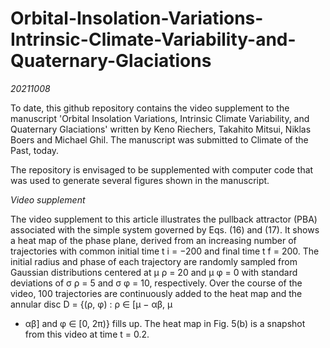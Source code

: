# Orbital-Insolation-Variations-Intrinsic-Climate-Variability-and-Quaternary-Glaciations

*20211008*

To date, this github repository contains the video supplement to
the manuscript 'Orbital Insolation Variations, Intrinsic Climate
Variability, and Quaternary Glaciations' written by Keno
Riechers, Takahito Mitsui, Niklas Boers and Michael Ghil. The
manuscript was submitted to Climate of the Past, today.

The repository is envisaged to be supplemented with computer code
that was used to generate several figures shown in the
manuscript.

*Video supplement*

The video supplement to this article illustrates the pullback
attractor (PBA) associated with the simple system governed by
Eqs. (16) and (17). It shows a heat map of the phase plane,
derived from an increasing number of trajectories with common
initial time t i = −200 and final time t f = 200. The initial
radius and phase of each trajectory are randomly sampled from
Gaussian distributions centered at µ ρ = 20 and µ φ = 0 with
standard deviations of σ ρ = 5 and σ φ = 10, respectively. Over
the course of the video, 100 trajectories are continuously added
to the heat map and the annular disc D = {(ρ, φ) : ρ ∈ [µ − αβ, µ
+ αβ] and φ ∈ [0, 2π)} fills up. The heat map in Fig. 5(b) is a
snapshot from this video at time t = 0.2.